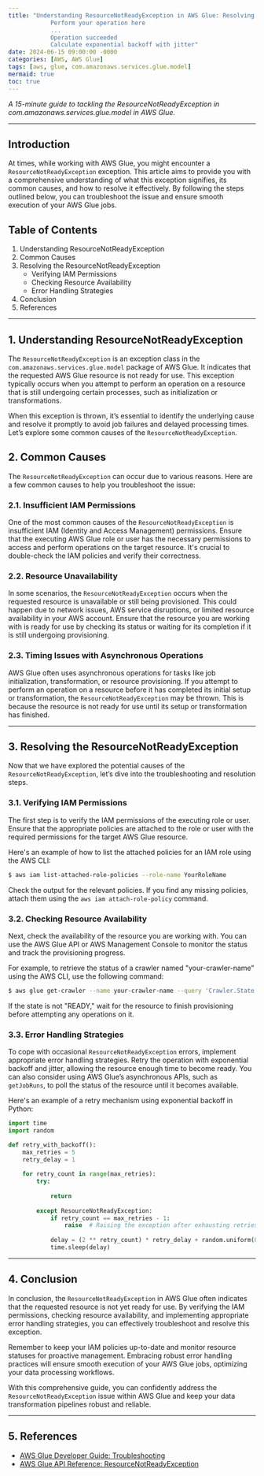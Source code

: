 ```yaml
---
title: "Understanding ResourceNotReadyException in AWS Glue: Resolving Common Issues
            Perform your operation here
            ...
            Operation succeeded
            Calculate exponential backoff with jitter"
date: 2024-06-15 09:00:00 -0000
categories: [AWS, AWS Glue]
tags: [aws, glue, com.amazonaws.services.glue.model]
mermaid: true
toc: true
---
```



_A 15-minute guide to tackling the ResourceNotReadyException in com.amazonaws.services.glue.model in AWS Glue._

---

## Introduction

At times, while working with AWS Glue, you might encounter a `ResourceNotReadyException` exception. This article aims to provide you with a comprehensive understanding of what this exception signifies, its common causes, and how to resolve it effectively. By following the steps outlined below, you can troubleshoot the issue and ensure smooth execution of your AWS Glue jobs.

## Table of Contents

1. Understanding ResourceNotReadyException
2. Common Causes
3. Resolving the ResourceNotReadyException
    - Verifying IAM Permissions
    - Checking Resource Availability
    - Error Handling Strategies
4. Conclusion
5. References

---

## 1. Understanding ResourceNotReadyException

The `ResourceNotReadyException` is an exception class in the `com.amazonaws.services.glue.model` package of AWS Glue. It indicates that the requested AWS Glue resource is not ready for use. This exception typically occurs when you attempt to perform an operation on a resource that is still undergoing certain processes, such as initialization or transformations.

When this exception is thrown, it’s essential to identify the underlying cause and resolve it promptly to avoid job failures and delayed processing times. Let’s explore some common causes of the `ResourceNotReadyException`.

## 2. Common Causes

The `ResourceNotReadyException` can occur due to various reasons. Here are a few common causes to help you troubleshoot the issue:

### 2.1. Insufficient IAM Permissions

One of the most common causes of the `ResourceNotReadyException` is insufficient IAM (Identity and Access Management) permissions. Ensure that the executing AWS Glue role or user has the necessary permissions to access and perform operations on the target resource. It's crucial to double-check the IAM policies and verify their correctness.

### 2.2. Resource Unavailability

In some scenarios, the `ResourceNotReadyException` occurs when the requested resource is unavailable or still being provisioned. This could happen due to network issues, AWS service disruptions, or limited resource availability in your AWS account. Ensure that the resource you are working with is ready for use by checking its status or waiting for its completion if it is still undergoing provisioning.

### 2.3. Timing Issues with Asynchronous Operations

AWS Glue often uses asynchronous operations for tasks like job initialization, transformation, or resource provisioning. If you attempt to perform an operation on a resource before it has completed its initial setup or transformation, the `ResourceNotReadyException` may be thrown. This is because the resource is not ready for use until its setup or transformation has finished.

---

## 3. Resolving the ResourceNotReadyException

Now that we have explored the potential causes of the `ResourceNotReadyException`, let’s dive into the troubleshooting and resolution steps.

### 3.1. Verifying IAM Permissions

The first step is to verify the IAM permissions of the executing role or user. Ensure that the appropriate policies are attached to the role or user with the required permissions for the target AWS Glue resource.

Here's an example of how to list the attached policies for an IAM role using the AWS CLI:

```bash
$ aws iam list-attached-role-policies --role-name YourRoleName
```

Check the output for the relevant policies. If you find any missing policies, attach them using the `aws iam attach-role-policy` command.

### 3.2. Checking Resource Availability

Next, check the availability of the resource you are working with. You can use the AWS Glue API or AWS Management Console to monitor the status and track the provisioning progress.

For example, to retrieve the status of a crawler named "your-crawler-name" using the AWS CLI, use the following command:

```bash
$ aws glue get-crawler --name your-crawler-name --query 'Crawler.State'
```

If the state is not "READY," wait for the resource to finish provisioning before attempting any operations on it.

### 3.3. Error Handling Strategies

To cope with occasional `ResourceNotReadyException` errors, implement appropriate error handling strategies. Retry the operation with exponential backoff and jitter, allowing the resource enough time to become ready. You can also consider using AWS Glue’s asynchronous APIs, such as `getJobRuns`, to poll the status of the resource until it becomes available.

Here's an example of a retry mechanism using exponential backoff in Python:

```python
import time
import random

def retry_with_backoff():
    max_retries = 5
    retry_delay = 1
    
    for retry_count in range(max_retries):
        try:
            
            return
            
        except ResourceNotReadyException:
            if retry_count == max_retries - 1:
                raise  # Raising the exception after exhausting retries
            
            delay = (2 ** retry_count) * retry_delay + random.uniform(0, retry_delay)
            time.sleep(delay)
```

---

## 4. Conclusion

In conclusion, the `ResourceNotReadyException` in AWS Glue often indicates that the requested resource is not yet ready for use. By verifying the IAM permissions, checking resource availability, and implementing appropriate error handling strategies, you can effectively troubleshoot and resolve this exception.

Remember to keep your IAM policies up-to-date and monitor resource statuses for proactive management. Embracing robust error handling practices will ensure smooth execution of your AWS Glue jobs, optimizing your data processing workflows.

With this comprehensive guide, you can confidently address the `ResourceNotReadyException` issue within AWS Glue and keep your data transformation pipelines robust and reliable.

---

## 5. References

- [AWS Glue Developer Guide: Troubleshooting](https://docs.aws.amazon.com/glue/latest/dg/troubleshooting.html)
- [AWS Glue API Reference: ResourceNotReadyException](https://docs.aws.amazon.com/glue/latest/dg/API_ResourceNotReadyException.html)
